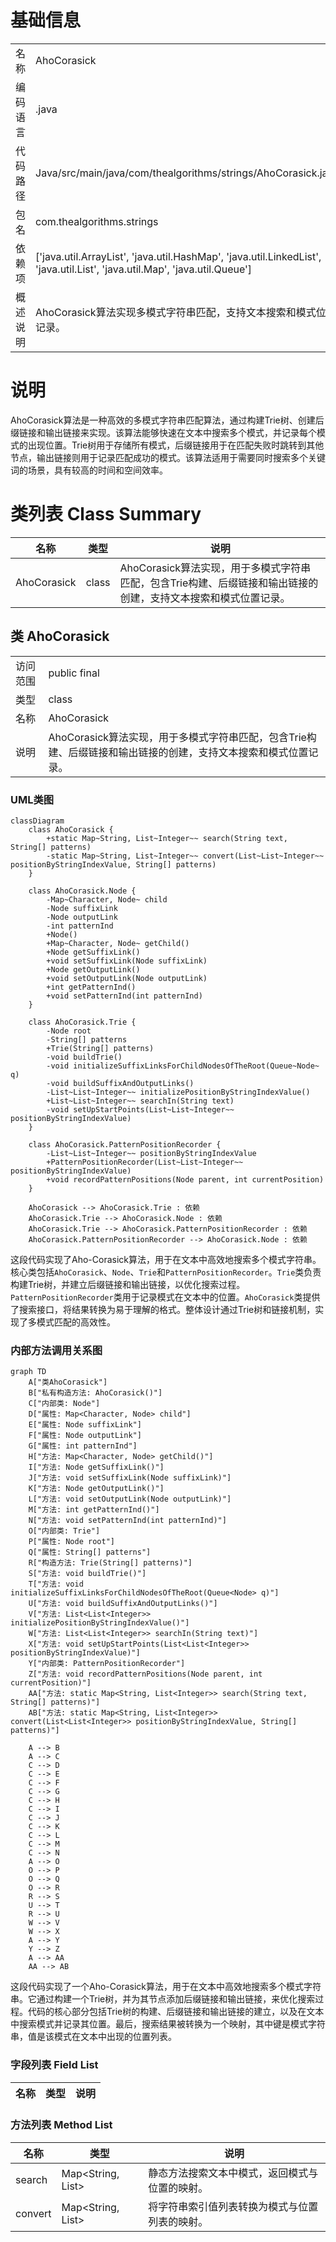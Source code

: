 # 基础信息

|      |      |
|------|------|
| 名称 | AhoCorasick |
| 编码语言 | .java |
| 代码路径 | Java/src/main/java/com/thealgorithms/strings/AhoCorasick.java |
| 包名 | com.thealgorithms.strings |
| 依赖项 | ['java.util.ArrayList', 'java.util.HashMap', 'java.util.LinkedList', 'java.util.List', 'java.util.Map', 'java.util.Queue'] |
| 概述说明 | AhoCorasick算法实现多模式字符串匹配，支持文本搜索和模式位置记录。 |

# 说明

AhoCorasick算法是一种高效的多模式字符串匹配算法，通过构建Trie树、创建后缀链接和输出链接来实现。该算法能够快速在文本中搜索多个模式，并记录每个模式的出现位置。Trie树用于存储所有模式，后缀链接用于在匹配失败时跳转到其他节点，输出链接则用于记录匹配成功的模式。该算法适用于需要同时搜索多个关键词的场景，具有较高的时间和空间效率。

# 类列表 Class Summary

| 名称   | 类型  | 说明 |
|-------|------|-------------|
| AhoCorasick | class | AhoCorasick算法实现，用于多模式字符串匹配，包含Trie构建、后缀链接和输出链接的创建，支持文本搜索和模式位置记录。 |



## 类 AhoCorasick

|      |      |
|------|------|
| 访问范围 | public final |
| 类型 | class |
| 名称 | AhoCorasick |
| 说明 | AhoCorasick算法实现，用于多模式字符串匹配，包含Trie构建、后缀链接和输出链接的创建，支持文本搜索和模式位置记录。 |


### UML类图

```mermaid
classDiagram
    class AhoCorasick {
        +static Map~String, List~Integer~~ search(String text, String[] patterns)
        -static Map~String, List~Integer~~ convert(List~List~Integer~~ positionByStringIndexValue, String[] patterns)
    }

    class AhoCorasick.Node {
        -Map~Character, Node~ child
        -Node suffixLink
        -Node outputLink
        -int patternInd
        +Node()
        +Map~Character, Node~ getChild()
        +Node getSuffixLink()
        +void setSuffixLink(Node suffixLink)
        +Node getOutputLink()
        +void setOutputLink(Node outputLink)
        +int getPatternInd()
        +void setPatternInd(int patternInd)
    }

    class AhoCorasick.Trie {
        -Node root
        -String[] patterns
        +Trie(String[] patterns)
        -void buildTrie()
        -void initializeSuffixLinksForChildNodesOfTheRoot(Queue~Node~ q)
        -void buildSuffixAndOutputLinks()
        -List~List~Integer~~ initializePositionByStringIndexValue()
        +List~List~Integer~~ searchIn(String text)
        -void setUpStartPoints(List~List~Integer~~ positionByStringIndexValue)
    }

    class AhoCorasick.PatternPositionRecorder {
        -List~List~Integer~~ positionByStringIndexValue
        +PatternPositionRecorder(List~List~Integer~~ positionByStringIndexValue)
        +void recordPatternPositions(Node parent, int currentPosition)
    }

    AhoCorasick --> AhoCorasick.Trie : 依赖
    AhoCorasick.Trie --> AhoCorasick.Node : 依赖
    AhoCorasick.Trie --> AhoCorasick.PatternPositionRecorder : 依赖
    AhoCorasick.PatternPositionRecorder --> AhoCorasick.Node : 依赖
```

这段代码实现了Aho-Corasick算法，用于在文本中高效地搜索多个模式字符串。核心类包括`AhoCorasick`、`Node`、`Trie`和`PatternPositionRecorder`。`Trie`类负责构建Trie树，并建立后缀链接和输出链接，以优化搜索过程。`PatternPositionRecorder`类用于记录模式在文本中的位置。`AhoCorasick`类提供了搜索接口，将结果转换为易于理解的格式。整体设计通过Trie树和链接机制，实现了多模式匹配的高效性。


### 内部方法调用关系图

```mermaid
graph TD
    A["类AhoCorasick"]
    B["私有构造方法: AhoCorasick()"]
    C["内部类: Node"]
    D["属性: Map<Character, Node> child"]
    E["属性: Node suffixLink"]
    F["属性: Node outputLink"]
    G["属性: int patternInd"]
    H["方法: Map<Character, Node> getChild()"]
    I["方法: Node getSuffixLink()"]
    J["方法: void setSuffixLink(Node suffixLink)"]
    K["方法: Node getOutputLink()"]
    L["方法: void setOutputLink(Node outputLink)"]
    M["方法: int getPatternInd()"]
    N["方法: void setPatternInd(int patternInd)"]
    O["内部类: Trie"]
    P["属性: Node root"]
    Q["属性: String[] patterns"]
    R["构造方法: Trie(String[] patterns)"]
    S["方法: void buildTrie()"]
    T["方法: void initializeSuffixLinksForChildNodesOfTheRoot(Queue<Node> q)"]
    U["方法: void buildSuffixAndOutputLinks()"]
    V["方法: List<List<Integer>> initializePositionByStringIndexValue()"]
    W["方法: List<List<Integer>> searchIn(String text)"]
    X["方法: void setUpStartPoints(List<List<Integer>> positionByStringIndexValue)"]
    Y["内部类: PatternPositionRecorder"]
    Z["方法: void recordPatternPositions(Node parent, int currentPosition)"]
    AA["方法: static Map<String, List<Integer>> search(String text, String[] patterns)"]
    AB["方法: static Map<String, List<Integer>> convert(List<List<Integer>> positionByStringIndexValue, String[] patterns)"]

    A --> B
    A --> C
    C --> D
    C --> E
    C --> F
    C --> G
    C --> H
    C --> I
    C --> J
    C --> K
    C --> L
    C --> M
    C --> N
    A --> O
    O --> P
    O --> Q
    O --> R
    R --> S
    U --> T
    R --> U
    W --> V
    W --> X
    A --> Y
    Y --> Z
    A --> AA
    AA --> AB
```

这段代码实现了一个Aho-Corasick算法，用于在文本中高效地搜索多个模式字符串。它通过构建一个Trie树，并为其节点添加后缀链接和输出链接，来优化搜索过程。代码的核心部分包括Trie树的构建、后缀链接和输出链接的建立，以及在文本中搜索模式并记录其位置。最后，搜索结果被转换为一个映射，其中键是模式字符串，值是该模式在文本中出现的位置列表。

### 字段列表 Field List

| 名称  | 类型  | 说明 |
|-------|-------|------|

### 方法列表 Method List

| 名称  | 类型  | 说明 |
|-------|-------|------|
| search | Map<String, List<Integer>> | 静态方法搜索文本中模式，返回模式与位置的映射。 |
| convert | Map<String, List<Integer>> | 将字符串索引值列表转换为模式与位置列表的映射。 |




